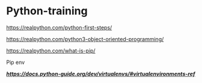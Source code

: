 # Python-training

https://realpython.com/python-first-steps/

https://realpython.com/python3-object-oriented-programming/ 

https://realpython.com/what-is-pip/ 

Pip env 

***https://docs.python-guide.org/dev/virtualenvs/#virtualenvironments-ref***


